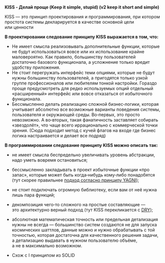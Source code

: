 __KISS - Делай проще (Keep it simple, stupid) (v2 keep it short and simple)__

KISS — это принцип проектирования и программирования, при котором простота системы декларируется в качестве основной цели или ценности

**В проектировании следование принципу KISS выражается в том, что:**

- Не имеет смысла реализовывать дополнительные функции, которые не будут использоваться вовсе или их использование крайне маловероятно. Как правило, большинству пользователей достаточно базового функционала, а усложнение только вредит удобству приложения.
- Не стоит перегружать интерфейс теми опциями, которые не будут нужны большинству пользователей, а пригодятся только узкой группе профессионалов или любителям тонкой настройки. Гораздо проще предусмотреть для редко используемых опций отдельный «расширенный» интерфейс или вовсе отказаться от избыточного функционала.
- Бессмысленно делать реализацию сложной бизнес‑логики, которая учитывает абсолютно все возможные варианты поведения системы, пользователя и окружающей среды. Во‑первых, это просто невозможно. А во‑вторых, такая фанатичность заставляет собирать «звездолёт», что чаще всего иррационально с коммерческой точки зрения. (Сюда подходит метод с кучей флагов на входе где бизнес логика настраивается и делает все подряд)

**В программировании следование принципу KISS можно описать так:**

- не имеет смысла беспредельно увеличивать уровень абстракции, надо уметь вовремя остановиться;
- бессмысленно закладывать в проект избыточные функции «про запас», которые может быть когда‑нибудь кому‑либо понадобятся (тут скорее правильнее [подход согласно принципу YAGNI](https://web-creator.ru/articles/yagni));
- не стоит подключать огромную библиотеку, если вам от неё нужна лишь пара функций;
- декомпозиция чего‑то сложного на простые составляющие — это архитектурно верный подход (тут KISS перекликается с [DRY](https://web-creator.ru/articles/dry));
- абсолютная математическая точность или предельная детализация нужны не всегда — большинство систем создаются не для запуска космических шаттлов, данные можно и нужно обрабатывать с той точностью, которая достаточна для качественного решения задачи, а детализацию выдавать в нужном пользователю объёме, а не в максимально возможном.

- Схож с I принципом из SOLID
